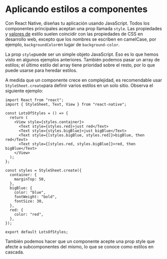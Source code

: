 # Aplicando estilos a componentes

Con React Native, diseñas tu aplicación usando JavaScript. Todos los componentes principales aceptan una prop llamada `style`. Las propiedades y [valores de](https://reactnative.dev/docs/colors) estilo suelen coincidir con las propiedades de CSS en desarrollo web, excepto que los nombres se escriben en camelCase, por ejemplo, `backgroundColor`en lugar de `background-color`.

La prop `style`puede ser un simple objeto JavaScript. Eso es lo que hemos visto en algunos ejemplos anteriores. También podemos pasar un array de estilos; el último estilo del array tiene prioridad sobre el resto, por lo que puede usarse para heredar estilos.

A medida que un componente crece en complejidad, es recomendable usar `StyleSheet.create`para definir varios estilos en un solo sitio. Observa el siguiente ejemplo:

```
import React from "react";
import { StyleSheet, Text, View } from "react-native";

const LotsOfStyles = () => {
  return (
    <View style={styles.container}>
      <Text style={styles.red}>just red</Text>
      <Text style={styles.bigBlue}>just bigBlue</Text>
      <Text style={[styles.bigBlue, styles.red]}>bigBlue, then red</Text>
      <Text style={[styles.red, styles.bigBlue]}>red, then bigBlue</Text>
    </View>
  );
};

const styles = StyleSheet.create({
  container: {
    marginTop: 50,
  },
  bigBlue: {
    color: "blue",
    fontWeight: "bold",
    fontSize: 30,
  },
  red: {
    color: "red",
  },
});

export default LotsOfStyles;
```

También podemos hacer que un componente acepte una prop style que afecte a subcomponentes del mismo, lo que se conoce como estilos en cascada.
